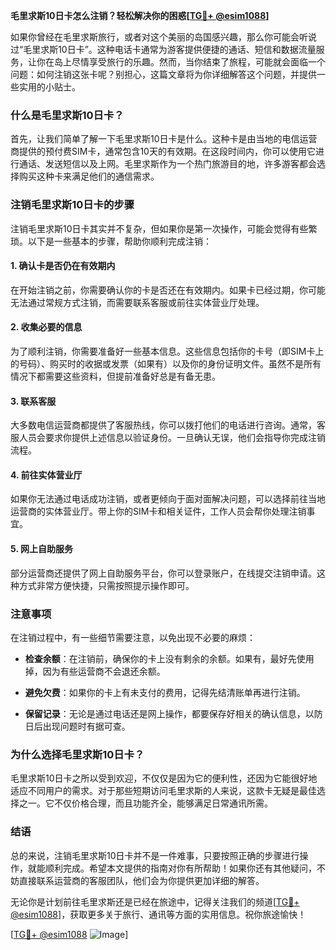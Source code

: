 **毛里求斯10日卡怎么注销？轻松解决你的困惑[[TG💪+ @esim1088](https://t.me/s/esim1088)]**

如果你曾经在毛里求斯旅行，或者对这个美丽的岛国感兴趣，那么你可能会听说过“毛里求斯10日卡”。这种电话卡通常为游客提供便捷的通话、短信和数据流量服务，让你在岛上尽情享受旅行的乐趣。然而，当你结束了旅程，可能就会面临一个问题：如何注销这张卡呢？别担心，这篇文章将为你详细解答这个问题，并提供一些实用的小贴士。

### 什么是毛里求斯10日卡？

首先，让我们简单了解一下毛里求斯10日卡是什么。这种卡是由当地的电信运营商提供的预付费SIM卡，通常包含10天的有效期。在这段时间内，你可以使用它进行通话、发送短信以及上网。毛里求斯作为一个热门旅游目的地，许多游客都会选择购买这种卡来满足他们的通信需求。

### 注销毛里求斯10日卡的步骤

注销毛里求斯10日卡其实并不复杂，但如果你是第一次操作，可能会觉得有些繁琐。以下是一些基本的步骤，帮助你顺利完成注销：

#### 1. 确认卡是否仍在有效期内

在开始注销之前，你需要确认你的卡是否还在有效期内。如果卡已经过期，你可能无法通过常规方式注销，而需要联系客服或前往实体营业厅处理。

#### 2. 收集必要的信息

为了顺利注销，你需要准备好一些基本信息。这些信息包括你的卡号（即SIM卡上的号码）、购买时的收据或发票（如果有）以及你的身份证明文件。虽然不是所有情况下都需要这些资料，但提前准备好总是有备无患。

#### 3. 联系客服

大多数电信运营商都提供了客服热线，你可以拨打他们的电话进行咨询。通常，客服人员会要求你提供上述信息以验证身份。一旦确认无误，他们会指导你完成注销流程。

#### 4. 前往实体营业厅

如果你无法通过电话成功注销，或者更倾向于面对面解决问题，可以选择前往当地运营商的实体营业厅。带上你的SIM卡和相关证件，工作人员会帮你处理注销事宜。

#### 5. 网上自助服务

部分运营商还提供了网上自助服务平台，你可以登录账户，在线提交注销申请。这种方式非常方便快捷，只需按照提示操作即可。

### 注意事项

在注销过程中，有一些细节需要注意，以免出现不必要的麻烦：

- **检查余额**：在注销前，确保你的卡上没有剩余的余额。如果有，最好先使用掉，因为有些运营商不会退还余额。
  
- **避免欠费**：如果你的卡上有未支付的费用，记得先结清账单再进行注销。

- **保留记录**：无论是通过电话还是网上操作，都要保存好相关的确认信息，以防日后出现问题时有据可查。

### 为什么选择毛里求斯10日卡？

毛里求斯10日卡之所以受到欢迎，不仅仅是因为它的便利性，还因为它能很好地适应不同用户的需求。对于那些短期访问毛里求斯的人来说，这款卡无疑是最佳选择之一。它不仅价格合理，而且功能齐全，能够满足日常通讯所需。

### 结语

总的来说，注销毛里求斯10日卡并不是一件难事，只要按照正确的步骤进行操作，就能顺利完成。希望本文提供的指南对你有所帮助！如果你还有其他疑问，不妨直接联系运营商的客服团队，他们会为你提供更加详细的解答。

无论你是计划前往毛里求斯还是已经在旅途中，记得关注我们的频道[[TG💪+ @esim1088](https://t.me/s/esim1088)]，获取更多关于旅行、通讯等方面的实用信息。祝你旅途愉快！

[[TG💪+ @esim1088](https://t.me/s/esim1088) ![Image](https://i.postimg.cc/4NQfJmqS/Snipaste-2025-05-13-00-14-12.png)]